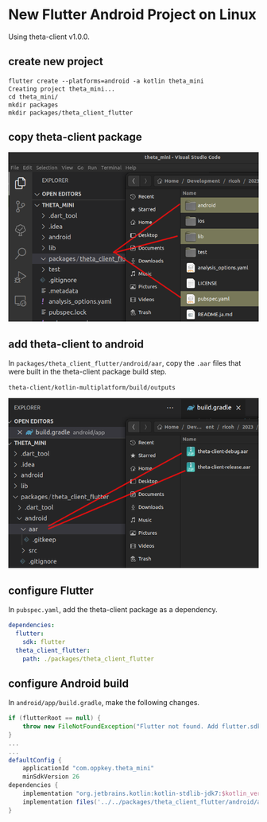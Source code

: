 # New Flutter Android Project on Linux

Using theta-client v1.0.0.

## create new project

```text
flutter create --platforms=android -a kotlin theta_mini
Creating project theta_mini...
cd theta_mini/
mkdir packages
mkdir packages/theta_client_flutter
```

## copy theta-client package

![copy theta-client plugin](../images/flutter/linux/copy_flutter_plugin.png)

## add theta-client to android

In `packages/theta_client_flutter/android/aar`, copy the `.aar` files
that were built in the theta-client package build step.

`theta-client/kotlin-multiplatform/build/outputs`

![copy aar files](../images/flutter/linux/copy_aar.png)


## configure Flutter

In `pubspec.yaml`, add the theta-client package as a dependency.

```yaml
dependencies:
  flutter:
    sdk: flutter
  theta_client_flutter:
    path: ./packages/theta_client_flutter
```

## configure Android build

In `android/app/build.gradle`, make the following changes.

```groovy
if (flutterRoot == null) {
    throw new FileNotFoundException("Flutter not found. Add flutter.sdk in local.properties.")
}
...
...
defaultConfig {
    applicationId "com.oppkey.theta_mini"
    minSdkVersion 26
dependencies {
    implementation "org.jetbrains.kotlin:kotlin-stdlib-jdk7:$kotlin_version"
    implementation files('../../packages/theta_client_flutter/android/aar/theta-client-debug.aar')    
}    
```
